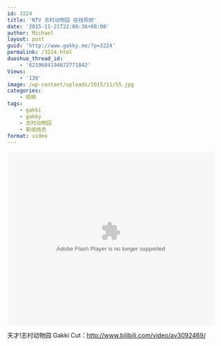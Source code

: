 ```yaml
---
id: 3224
title: 'NTV 志村动物园 在线视频'
date: '2015-11-21T22:00:36+08:00'
author: Michael
layout: post
guid: 'http://www.gakky.me/?p=3224'
permalink: /3224.html
duoshuo_thread_id:
    - '6219604194672771842'
Views:
    - '130'
image: /wp-content/uploads/2015/11/55.jpg
categories:
    - 视频
tags:
    - gakki
    - gakky
    - 志村动物园
    - 新垣结衣
format: video
---
```


<embed align="middle" height="400" src="http://player.youku.com/player.php/sid/XMTM1ODE5MTg4MA==/v.swf" type="application/x-shockwave-flash" width="480"></embed>

天才!志村动物园 Gakki Cut：<http://www.bilibili.com/video/av3092469/>